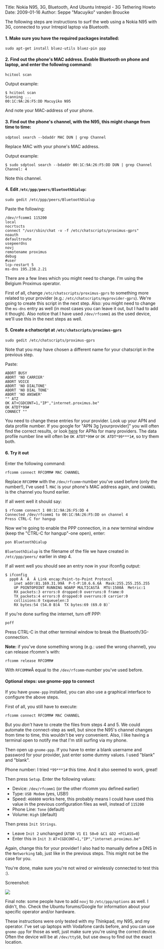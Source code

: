 Title: Nokia N95, 3G, Bluetooth, And Ubuntu Intrepid - 3G Tethering Howto
Date: 2009-01-16
Author: Seppe "Macuyiko" vanden Broucke

The following steps are instructions to surf the web using a Nokia N95 with 3G, connected to your Intrepid laptop via Bluetooth.

#### 1. Make sure you have the required packages installed:

    sudo apt-get install bluez-utils bluez-pin ppp

#### 2. Find out the phone's MAC address. Enable Bluetooth on phone and laptop, and enter the following command:

    hcitool scan

Output example:

    $ hcitool scan
    Scanning ...
    00:1C:9A:26:F5:DD Macuyiko N95

And note your MAC-address of your phone.

#### 3. Find out the phone's channel, with the N95, this might change from time to time:

    sdptool search --bdaddr MAC DUN | grep Channel

Replace MAC with your phone's MAC address.

Output example:

    $ sudo sdptool search --bdaddr 00:1C:9A:26:F5:DD DUN | grep Channel
    Channel: 4

Note this channel.

#### 4. Edit `/etc/ppp/peers/BluetoothDialup`:

    sudo gedit /etc/ppp/peers/BluetoothDialup

Paste the following:

    /dev/rfcomm1 115200
    local
    nocrtscts
    connect "/usr/sbin/chat -v -f /etc/chatscripts/proximus-gprs"
    noauth
    defaultroute
    usepeerdns
    novj
    remotename proximus
    debug
    #user
    lcp-restart 5
    ms-dns 195.238.2.21

There are a few lines which you might need to change. I'm using the Belgium Proximus operator.

First of all, change `/etc/chatscripts/proximus-gprs` to something more related to your provider (e.g.: `/etc/chatscripts/myprovider-gprs`). We're going to create this script in the next step. Also: you might need to change the `ms-dns` entry as well (in most cases you can leave it out, but I had to add it though). Also notice that I have used `/dev/rfcomm1` as the used device, we'll use this in the next steps as well.

#### 5. Create a chatscript at `/etc/chatscripts/proximus-gprs`

    sudo gedit /etc/chatscripts/proximus-gprs

Note that you may have chosen a different name for your chatscript in the previous step.

Paste:

    ABORT BUSY
    ABORT 'NO CARRIER'
    ABORT VOICE
    ABORT 'NO DIALTONE'
    ABORT 'NO DIAL TONE'
    ABORT 'NO ANSWER'
    "" ATZ
    OK AT+CGDCONT=1,"IP","internet.proximus.be"
    OK ATDT*99#
    CONNECT ""

You need to change these entries for your provider. Look up your APN and data profile number. If you google for "APN 3g [yourprovider]" you will often find the correct results, or look [here](http://www.iphoneuserguide.com/apple/2008/06/04/iphone3g/apn-settings-for-iphone-3g/) for APNs for many providers. The data profile number line will often be `OK ATDT*99#` or `OK ATDT*99***1#`, so try them both.

#### 6. Try it out

Enter the following command:

    rfcomm connect RFCOMM# MAC CHANNEL

Replace `RFCOMM#` with the `/dev/rfcomm`-number you've used before (only the number!), I've used 1. `MAC` is your phone's MAC address again, and `CHANNEL` is the channel you found earlier.

If all went well it should say:

    $ rfcomm connect 1 00:1C:9A:26:F5:DD 4
    Connected /dev/rfcomm1 to 00:1C:9A:26:F5:DD on channel 4
    Press CTRL-C for hangup

Now we're going to enable the PPP connection, in a _new_ terminal window (keep the "CTRL-C for hangup"-one open), enter:

    pon BluetoothDialup

`BluetoothDialup` is the filename of the file we have created in `/etc/ppp/peers/` earlier in step 4.

If all went well you should see an entry now in your ifconfig output:

    $ ifconfig
      ppp0 Â  Â  Â Link encap:Point-to-Point Protocol
        inet addr:81.169.31.99Â  P-t-P:10.6.6.6Â  Mask:255.255.255.255
        UP POINTOPOINT RUNNING NOARP MULTICASTÂ  MTU:1500Â  Metric:1
        RX packets:3 errors:0 dropped:0 overruns:0 frame:0
        TX packets:4 errors:0 dropped:0 overruns:0 carrier:0
        collisions:0 txqueuelen:3
        RX bytes:54 (54.0 B)Â  TX bytes:69 (69.0 B)`

If you're done surfing the internet, turn off PPP:

    poff

Press CTRL-C in that other terminal window to break the Bluetooth/3G-connection.

**Note:** if you've done something wrong (e.g.: used the wrong channel), you can release rfcomm's with:

    rfcomm release RFCOMM#

With `RFCOMM#`Â equal to the `/dev/rfcomm`-number you've used before.

#### Optional steps: use gnome-ppp to connect

If you have `gnome-ppp` installed, you can also use a graphical interface to configure the above steps.

First of all, you still have to execute:

    rfcomm connect RFCOMM# MAC CHANNEL

But you _don't_ have to create the files from steps 4 and 5. We could automate the connect-step as well, but since the N95's channel changes from time to time, this wouldn't be very convenient. Also, I like having a terminal open to notify me that I'm still surfing via my phone.

Then open up `gnome-ppp`. If you have to enter a blank username and password for your provider, just enter some dummy values. I used "blank" and "blank".

Phone number: I tried `*99***1#` this time. And it also seemed to work, great!

Then press `Setup`. Enter the following values:

  - Device: `/dev/rfcomm1` (or the other rfcomm you defined earlier)
  - Type: `USB Modem` (yes, USB!)
  - Speed: `460800` works here, this probably means I could have used this value in the previous configuration files as well, instead of `115200`
  - Phone Line: `Tone` (default)
  - Volume: `High` (default)

Then press `Init Strings`.

  - Leave `Init 2` unchanged (`ATQ0 V1 E1 S0=0 &C1 &D2 +FCLASS=0`)
  - Enter this in `Init 3`: `AT+CGDCONT=1,"IP","internet.proximus.be"`

Again, change this for your provider! I also had to manually define a DNS in the `Networking` tab, just like in the previous steps. This might not be the case for you.

You're done, make sure you're not wired or wirelessly connected to test this :).

Screenshot:

![](http://2.bp.blogspot.com/_X4W-h82Vgjw/SXD_Jdo-kuI/AAAAAAAAPIg/k5UvfUx-Gv4/s400/97214235_6ee4d4a9c4_o.png)

Final note: some people have to add `novj` to `/etc/ppp/options` as well. I didn't, tho. Check the Ubuntu forums/Google for information about your specific operator and/or hardware.

These instructions were only tested with my Thinkpad, my N95, and my operator. I've set up laptops with Vodafone cards before, and you can use `gnome-ppp` for those as well, just make sure you're using the correct device. Often the device will be at `/dev/ttyS0`, but use `dmesg` to find out the exact location.

